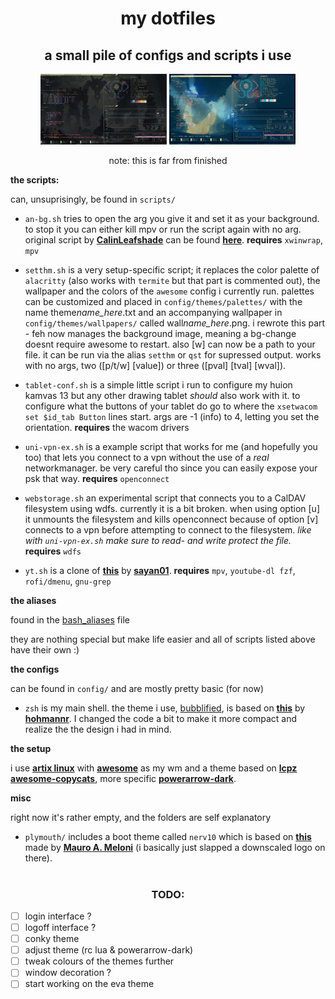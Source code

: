 <h1 align="center">my dotfiles</h1>
<h2 align="center">a small pile of configs and scripts i use </h2>  
<p align="center">

<img src="./misc/screenshots/sc-th-1.png " width="40%">

<img src="./misc/screenshots/sc-th-3.png" width="40%">

</p>

<p align="center">
note: this is far from finished
</p>  

**the scripts:**

can, unsuprisingly, be found in `scripts/`

- `an-bg.sh` tries to open the arg you give it and set it as your background. to stop it you can either kill mpv or run the script again with no arg. original script by **[CalinLeafshade](https://github.com/CalinLeafshade)** can be found **[here](https://github.com/CalinLeafshade/dots/blob/master/bin/bin/bg.sh)**. **requires** `xwinwrap`, `mpv`

- `setthm.sh` is a very setup-specific script; it replaces the color palette of `alacritty` (also works with `termite` but that part is commented out), the wallpaper and the colors of the `awesome` config i currently run. 
palettes can be customized and placed in `config/themes/palettes/` with the name theme*name_here*.txt and an accompanying wallpaper in `config/themes/wallpapers/` called wall*name_here*.png. i rewrote this part - feh now manages the background image, meaning a bg-change doesnt require awesome to restart. also [w] can now be a path to your file.
it can be run via the alias `setthm` or `qst` for supressed output. works with no args, two ([p/t/w] [value]) or three ([pval] [tval] [wval]).


- `tablet-conf.sh` is a simple little script i run to configure my huion kamvas 13 but any other drawing tablet *should* also work with it. to configure what the buttons of your tablet do go to where the `xsetwacom set $id_tab Button` lines start. args are -1 (info) to 4, letting you set the orientation. **requires** the wacom drivers

- `uni-vpn-ex.sh` is a example script that works for me (and hopefully you too) that lets you connect to a vpn without the use of a *real* networkmanager. be very careful tho since you can easily expose your psk that way. **requires** `openconnect`

- `webstorage.sh` an experimental script that connects you to a CalDAV filesystem using wdfs. currently it is a bit broken. when using option [u] it unmounts the filesystem and kills openconnect because of option [v] connects to a vpn before attempting to connect to the filesystem. *like with `uni-vpn-ex.sh` make sure to read- and write protect the file.* **requires** `wdfs`

- `yt.sh` is a clone of **[this](https://github.com/sayan01/scripts/blob/master/yt)** by **[sayan01](https://github.com/sayan01)**. **requires** `mpv`, `youtube-dl fzf`, `rofi/dmenu`, `gnu-grep` 


**the aliases**

found in the [bash_aliases](https://github.com/jreeee/dotfiles/blob/master/bash_aliases) file

they are nothing special but make life easier and all of scripts listed above have their own :)

**the configs**

can be found in `config/` and are mostly pretty basic (for now)

- `zsh` is my main shell. the theme i use, [bubblified](https://github.com/jreeee/dotfiles/blob/master/config/zsh/themes/bubblified.zsh-theme), is based on **[this](https://github.com/hohmannr/bubblified)** by **[hohmannr](https://github.com/hohmannr)**. I changed the code a bit to make it more compact and realize the the design i had in mind.

**the setup**

i use **[artix linux](https://artixlinux.org/)** with **[awesome](https://awesomewm.org/)** as my wm and a theme based on **[lcpz](https://github.com/lcpz/)** **[awesome-copycats](https://github.com/lcpz/awesome-copycats)**, more specific **[powerarrow-dark](https://github.com/lcpz/awesome-copycats/tree/master/themes/powerarrow-dark)**.

**misc**

right now it's rather empty, and the folders are self explanatory

- `plymouth/` includes a boot theme called `nerv10` which is based on **[this](https://aur.archlinux.org/packages/plymouth-theme-arch10/)** made by  **[Mauro A. Meloni](https://maurom.com/)** (i basically just slapped a downscaled logo on there).

#

<h3 align="center">TODO:</h3>  

- [ ] login interface ?
- [ ] logoff interface ?
- [ ] conky theme
- [ ] adjust theme (rc lua & powerarrow-dark)
- [ ] tweak colours of the themes further
- [ ] window decoration ?
- [ ] start working on the eva theme
